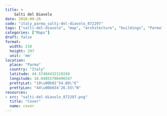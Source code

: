 ```yaml
---
title: > 
    Salti del Diavolo
date: 2018-09-26
code: "italy_parma_salti-del-diavolo_872297"
tags: ["salti-del-diavolo", "map", "architecture", "buildings", "Parma", "Italy"]
categories: ["Maps"]
draft: false
format:
  width: 210
  height: 297
  unit: 'mm'
location:
  place: "Parma"
  country: "Italy"
  latitude: 44.57404432119249
  longitude: 10.04855706496547
  prettyLat: "10\u00b02'54.80\"E"
  prettyLon: "44\u00b034'26.55\"N"
resources:
- src: "salti-del-diavolo_872297.png"
  title: "Cover"
  name: cover
---
```

